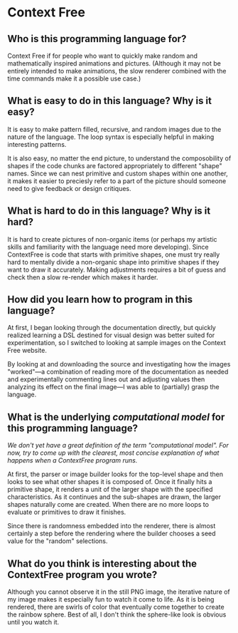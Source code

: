 # Context Free

##  Who is this programming language for?

Context Free if for people who want to quickly make random and mathematically
inspired animations and pictures. (Although it may not be entirely intended to
make animations, the slow renderer combined with the time commands make it a
possible use case.)

## What is easy to do in this language? Why is it easy?

It is easy to make pattern filled, recursive, and random images due to the
nature of the language. The loop syntax is especially helpful in making
interesting patterns.

It is also easy, no matter the end picture, to understand the composobility of
shapes if the code chunks are factored appropriately to different "shape" names.
Since we can nest primitive and custom shapes within one another, it makes it
easier to preciesly refer to a part of the picture should someone need to give
feedback or design critiques.

## What is hard to do in this language? Why is it hard?

It is hard to create pictures of non-organic items (or perhaps my artistic
skills and familiarity with the language need more developing). Since
ContextFree is code that starts with primitive shapes, one must try really hard
to mentally divide a non-organic shape into primitive shapes if they want to
draw it accurately. Making adjustments requires a bit of guess and check then
a slow re-render which makes it harder.

## How did you learn how to program in this language?

At first, I began looking through the documentation directly, but quickly
realized learning a DSL destined for visual design was better suited
for experimentation, so I switched to looking at sample images on the Context
Free website.

By looking at and downloading the source and investigating how the
images "worked"&mdash;a combination of reading more of the documentation as
needed and experimentally commenting lines out and adjusting values then
analyzing its effect on the final image&mdash;I was able to (partially) grasp
the language.

## What is the underlying _computational model_ for this programming language?
_We don't yet have a great definition of the term "computational model".
For now, try to come up with the clearest, most concise explanation of what
happens when a ContextFree program runs._

At first, the parser or image builder looks for the top-level shape and then
looks to see what other shapes it is composed of. Once it finally hits a
primitive shape, it renders a unit of the larger shape with the specified
characteristics. As it continues and the sub-shapes are drawn, the larger shapes
naturally come are created. When there are no more loops to evaluate or
primitives to draw it finishes.

Since there is randomness embedded into the renderer, there is almost certainly
a step before the rendering where the builder chooses a seed value for the
"random" selections.

## What do you think is interesting about the ContextFree program you wrote?

Although you cannot observe it in the still PNG image, the iterative nature of
my image makes it especially fun to watch it come to life. As it is being
rendered, there are swirls of color that eventually come together to create the
rainbow sphere. Best of all, I don't think the sphere-like look is obvious until
you watch it.
